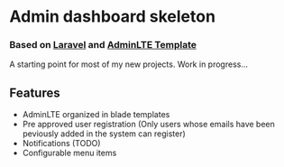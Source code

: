 # Admin dashboard skeleton
### Based on [Laravel](https://laravel.com) and [AdminLTE Template](https://adminlte.io/)
 
A starting point for most of my new projects. Work in progress... 
 
## Features

 - AdminLTE organized in blade templates
 - Pre approved user registration (Only users whose emails have been peviously added in the system can register)
 - Notifications (TODO)
 - Configurable menu items 